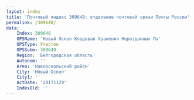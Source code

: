 ```yaml
---
layout: index
title: 'Почтовый индекс 309648: отделение почтовой связи Почты России'
permalink: /309648/
data:
    Index: 309648
    OPSName: 'Новый Оскол Кладовая Хранения Нерозданных По'
    OPSType: Участок
    OPSSubm: 309649
    Region: 'Белгородская область'
    Autonom: ''
    Area: 'Новооскольский район'
    City: 'Новый Оскол'
    City1: ''
    ActDate: '20171129'
    IndexOld: ''
---
```


